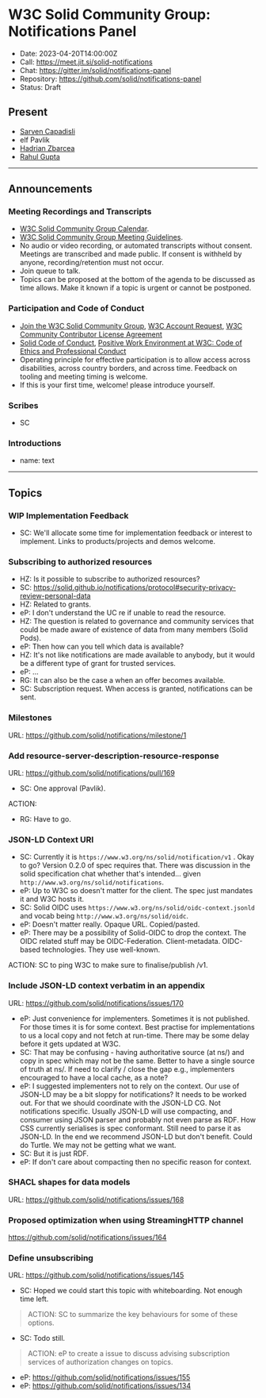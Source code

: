 # W3C Solid Community Group: Notifications Panel

* Date: 2023-04-20T14:00:00Z
* Call: https://meet.jit.si/solid-notifications
* Chat: https://gitter.im/solid/notifications-panel
* Repository: https://github.com/solid/notifications-panel
* Status: Draft


## Present
* [Sarven Capadisli](https://csarven.ca/#i)
* elf Pavlik
* [Hadrian Zbarcea](https://hadrian.solidcommunity.net/profile/card#me)
* [Rahul Gupta](https://cxres.pages.dev)

---

## Announcements

### Meeting Recordings and Transcripts
* [W3C Solid Community Group Calendar](https://www.w3.org/groups/cg/solid/calendar).
* [W3C Solid Community Group Meeting Guidelines](https://github.com/solid/specification/blob/main/meetings/README.md).
* No audio or video recording, or automated transcripts without consent. Meetings are transcribed and made public. If consent is withheld by anyone, recording/retention must not occur.
* Join queue to talk.
* Topics can be proposed at the bottom of the agenda to be discussed as time allows. Make it known if a topic is urgent or cannot be postponed.


### Participation and Code of Conduct
* [Join the W3C Solid Community Group](https://www.w3.org/community/solid/join), [W3C Account Request](http://www.w3.org/accounts/request), [W3C Community Contributor License Agreement](https://www.w3.org/community/about/agreements/cla/)
* [Solid Code of Conduct](https://github.com/solid/process/blob/main/code-of-conduct.md), [Positive Work Environment at W3C: Code of Ethics and Professional Conduct](https://www.w3.org/Consortium/cepc/)
* Operating principle for effective participation is to allow access across disabilities, across country borders, and across time. Feedback on tooling and meeting timing is welcome.
* If this is your first time, welcome! please introduce yourself.


### Scribes
* SC


### Introductions
* name: text

---

## Topics


### WIP Implementation Feedback
* SC: We'll allocate some time for implementation feedback or interest to implement. Links to products/projects and demos welcome.


### Subscribing to authorized resources

* HZ: Is it possible to subscribe to authorized resources?
* SC: https://solid.github.io/notifications/protocol#security-privacy-review-personal-data
* HZ: Related to grants.
* eP: I don't understand the UC re if unable to read the resource.
* HZ: The question is related to governance and community services that could be made aware of existence of data from many members (Solid Pods).
* eP: Then how can you tell which data is available?
* HZ: It's not like notifications are made available to anybody, but it would be a different type of grant for trusted services.
* eP: ...
* RG: It can also be the case a when an offer becomes available.
* SC: Subscription request. When access is granted, notifications can be sent.


### Milestones
URL: https://github.com/solid/notifications/milestone/1


### Add resource-server-description-resource-response
URL: https://github.com/solid/notifications/pull/169

* SC: One approval (Pavlik).

ACTION: 

* RG: Have to go.


### JSON-LD Context URI
* SC: Currently it is `https://www.w3.org/ns/solid/notification/v1` . Okay to go? Version 0.2.0 of spec requires that. There was discussion in the solid specification chat whether that's intended... given `http://www.w3.org/ns/solid/notifications`.
* eP: Up to W3C so doesn't matter for the client. The spec just mandates it and W3C hosts it.
* SC: Solid OIDC uses `https://www.w3.org/ns/solid/oidc-context.jsonld` and vocab being `http://www.w3.org/ns/solid/oidc`.
* eP: Doesn't matter really. Opaque URL. Copied/pasted.
* eP: There may be a possibility of Solid-OIDC to drop the context. The OIDC related stuff may be OIDC-Federation. Client-metadata. OIDC-based technologies. They use well-known.

ACTION: SC to ping W3C to make sure to finalise/publish /v1.


### Include JSON-LD context verbatim in an appendix
URL: https://github.com/solid/notifications/issues/170

* eP: Just convenience for implementers. Sometimes it is not published. For those times it is for some context. Best practise for implementations to us a local copy and not fetch at run-time. There may be some delay before it gets updated at W3C.
* SC: That may be confusing - having authoritative source (at ns/) and copy in spec which may not be the same. Better to have a single source of truth at ns/. If need to clarify / close the gap e.g., implementers encouraged to have a local cache, as a note?
* eP: I suggested implementers not to rely on the context. Our use of JSON-LD may be a bit sloppy for notifications? It needs to be worked out. For that we should coordinate with the JSON-LD CG. Not notifications specific. Usually JSON-LD will use compacting, and consumer using JSON parser and probably not even parse as RDF. How CSS currently serialises is spec conformant. Still need to parse it as JSON-LD. In the end we recommend JSON-LD but don't benefit. Could do Turtle. We may not be getting what we want.
* SC: But it is just RDF.
* eP: If don't care about compacting then no specific reason for context.


### SHACL shapes for data models
URL: https://github.com/solid/notifications/issues/168


### Proposed optimization when using StreamingHTTP channel
https://github.com/solid/notifications/issues/164



### Define unsubscribing
URL: https://github.com/solid/notifications/issues/145

* SC: Hoped we could start this topic with whiteboarding. Not enough time left.

>ACTION: SC to summarize the key behaviours for some of these options.

* SC: Todo still.

>ACTION: eP to create a issue to discuss advising subscription services of authorization changes on topics.

* eP: https://github.com/solid/notifications/issues/155
* eP: https://github.com/solid/notifications/issues/134
